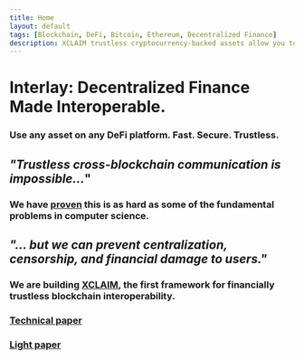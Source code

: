 ```yaml
---
title: Home
layout: default
tags: [Blockchain, DeFi, Bitcoin, Ethereum, Decentralized Finance]
description: XCLAIM trustless cryptocurrency-backed assets allow you to use any digital asset and cryptocurrency with any blockchain platform.
---
```

<div class="page-header header-filter" data-parallax="true">
  <div class="container">
    <div class="row">
      <div class="col-md-8 ml-auto mr-auto">
        <div class="brand text-left">
          <h1>Interlay: Decentralized Finance Made Interoperable.</h1>
          <h3 class="title text-left">Use any asset on any DeFi platform. Fast. Secure. Trustless.
          </h3>
        </div>
      </div>
    </div>
  </div>
</div>
<div class="main">
  <div class="container">
    <div class="section text-right">
      <div class="offset-md-4 col-md-8">
        <h2><i>"Trustless cross-blockchain communication is <b>impossible</b>...</i>"</h2>
        <h3>We have <a href="https://eprint.iacr.org/2019/1128.pdf" target="__blank" rel="tooltip" title=""
            data-placement="bottom" data-original-title="Don't trust, verify by reading the paper!"><b>proven</b></a>
          this is as hard as some of the fundamental problems in computer science.</h3>
      </div>
    </div>
  </div>
</div>
<div class="main">
  <div class="container">
    <div class="section">
      <div class="col-md-8 text-left">
        <h2><i>"... but we can <b>prevent</b> centralization, censorship, and financial damage to users."</i></h2>
        <h3>We are building <a href="https://www.xclaim.io/" target="__blank" rel="tooltip" title="" data-placement="top"
            data-original-title="Curious? Jump to project page!"><b>XCLAIM</b></a>, the first framework for
          <b>financially trustless</b> blockchain interoperability.</h3>
      </div>
    </div>
  </div>
  <div class="container">
    <div class="section">
      <div class="row">
        <div class="col-md-6">
          <div class="card">
            <a href="https://eprint.iacr.org/2018/643.pdf" target="__blank">
            <div class="card-header card-header-danger">
              <h3>Technical paper</h3>
            </div>
            <div class="card-body">
            </div>
            </a>
          </div>
        </div>
        <div class="col-md-6">
          <div class="card">
            <a href="https://www.ieee-security.org/TC/SP2019/SP19-Slides-pdfs/Alexei_Zamyatin_-_02-Alexei_Zamyatin-XCLAIM_Trustless_Interoperable_Cryptocurrency-Backed_Assets.pdf"
              target="__blank">
              <div class="card-header card-header-primary">
                <h3>Light paper</h3>
              </div>
              <div class="card-body">
              </div>
            </a>
          </div>
        </div>
      </div>
    </div>
  </div>
</div>
